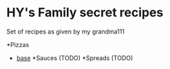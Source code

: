 # HY's Family secret recipes

Set of recipes as given by my grandma111


*Pizzas
  - [base](./pizzas/base.md)
*Sauces (TODO)
*Spreads (TODO)
